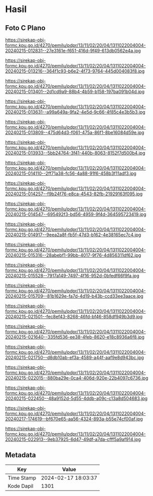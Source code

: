 # Hasil

## Foto C Plano

https://sirekap-obj-formc.kpu.go.id/4270/pemilu/pdpr/13/11/02/20/04/1311022004004-20240215-012831--27e3161e-f651-416d-9f49-613db0562e4a.jpg

https://sirekap-obj-formc.kpu.go.id/4270/pemilu/pdpr/13/11/02/20/04/1311022004004-20240215-013216--364f1c93-b6e2-4f73-9764-445d004083f8.jpg

https://sirekap-obj-formc.kpu.go.id/4270/pemilu/pdpr/13/11/02/20/04/1311022004004-20240215-013401--2d1cd9a9-88b4-4b59-b158-197ba091b04d.jpg

https://sirekap-obj-formc.kpu.go.id/4270/pemilu/pdpr/13/11/02/20/04/1311022004004-20240215-013631--a99a649a-9fa2-4e5d-9c66-4f85c4e3b5b3.jpg

https://sirekap-obj-formc.kpu.go.id/4270/pemilu/pdpr/13/11/02/20/04/1311022004004-20240215-013809--475d64d3-f061-475a-86f1-8be16084d59e.jpg

https://sirekap-obj-formc.kpu.go.id/4270/pemilu/pdpr/13/11/02/20/04/1311022004004-20240215-013933--5bb24764-3f41-440b-8063-8152f7d500b4.jpg

https://sirekap-obj-formc.kpu.go.id/4270/pemilu/pdpr/13/11/02/20/04/1311022004004-20240215-014110--2ff71a38-fc56-4a88-91f6-458b3f11adf3.jpg

https://sirekap-obj-formc.kpu.go.id/4270/pemilu/pdpr/13/11/02/20/04/1311022004004-20240215-014257--f9b24f76-e8ca-4543-82fb-21929163f095.jpg

https://sirekap-obj-formc.kpu.go.id/4270/pemilu/pdpr/13/11/02/20/04/1311022004004-20240215-014547--695492f3-bd56-4959-9f4d-364595723419.jpg

https://sirekap-obj-formc.kpu.go.id/4270/pemilu/pdpr/13/11/02/20/04/1311022004004-20240215-014917--9eea2a8f-fb5f-47d3-b162-4e38165ec7c4.jpg

https://sirekap-obj-formc.kpu.go.id/4270/pemilu/pdpr/13/11/02/20/04/1311022004004-20240215-015316--28abebf1-99bb-4017-9f76-4d856311df62.jpg

https://sirekap-obj-formc.kpu.go.id/4270/pemilu/pdpr/13/11/02/20/04/1311022004004-20240215-015528--7917a149-7497-4f16-952d-0bfedf66f9fa.jpg

https://sirekap-obj-formc.kpu.go.id/4270/pemilu/pdpr/13/11/02/20/04/1311022004004-20240215-015709--81b1629e-fa7d-4d19-b43b-ccd33ee3aace.jpg

https://sirekap-obj-formc.kpu.go.id/4270/pemilu/pdpr/13/11/02/20/04/1311022004004-20240215-021501--fec8ef43-8268-46fd-bf46-858df949b3d9.jpg

https://sirekap-obj-formc.kpu.go.id/4270/pemilu/pdpr/13/11/02/20/04/1311022004004-20240215-021640--335fd536-ee38-4feb-8620-e18c8936a6f8.jpg

https://sirekap-obj-formc.kpu.go.id/4270/pemilu/pdpr/13/11/02/20/04/1311022004004-20240215-021750--d8db10ab-ef3a-4589-a44f-aaf9e8d943bc.jpg

https://sirekap-obj-formc.kpu.go.id/4270/pemilu/pdpr/13/11/02/20/04/1311022004004-20240215-022015--880ba29e-0ca4-406d-920e-22b4097c6736.jpg

https://sirekap-obj-formc.kpu.go.id/4270/pemilu/pdpr/13/11/02/20/04/1311022004004-20240215-022450--48a9152d-5d55-4ddb-a09c-c13a8d504683.jpg

https://sirekap-obj-formc.kpu.go.id/4270/pemilu/pdpr/13/11/02/20/04/1311022004004-20240217-174619--bf670e65-aa56-4324-893a-b55e74cf00af.jpg

https://sirekap-obj-formc.kpu.go.id/4270/pemilu/pdpr/13/11/02/20/04/1311022004004-20240215-022913--9eb37925-6d47-49df-a7da-cfff5a9af914.jpg


## Metadata

| Key        | Value               |
| ---------- | ------------------- |
| Time Stamp | 2024-02-17 18:03:37 |
| Kode Dapil | 1301                |



